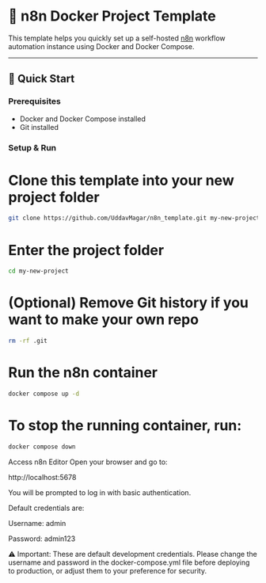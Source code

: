 # 🧩 n8n Docker Project Template

This template helps you quickly set up a self-hosted [n8n](https://n8n.io) workflow automation instance using Docker and Docker Compose.

---

## 🚀 Quick Start

### Prerequisites

- Docker and Docker Compose installed  
- Git installed

### Setup & Run


# Clone this template into your new project folder
```sh
git clone https://github.com/UddavMagar/n8n_template.git my-new-project
```


# Enter the project folder
```sh
cd my-new-project
```


# (Optional) Remove Git history if you want to make your own repo
```sh
rm -rf .git
```


# Run the n8n container
```sh
docker compose up -d
```



# To stop the running container, run:
```sh
docker compose down
```




Access n8n Editor
Open your browser and go to:

http://localhost:5678


You will be prompted to log in with basic authentication.

Default credentials are:

Username: admin

Password: admin123

⚠️ Important: These are default development credentials.
Please change the username and password in the docker-compose.yml file before deploying to production, or adjust them to your preference for security.